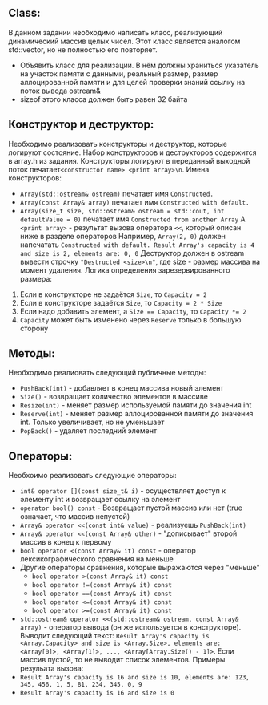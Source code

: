 ## Class:
В данном задании необходимо написать класс, реализующий динамический массив целых чисел. Этот класс является аналогом std::vector, но не полностью его повторяет.
* Объявить класс для реализации. В нём должны храниться указатель на участок памяти с данными, реальный размер, размер аллоцированной памяти и для целей проверки знаний ссылку на поток вывода ostream&
* sizeof этого класса должен быть равен 32 байта

## Конструктор и деструктор:
Необходимо реализовать конструкторы и деструктор, которые логируют состояние. Набор конструкторов и деструкторов содержится в array.h из задания.
Конструкторы логируют в переданный выходной поток печатает`<constructor name> <print array>\n`. Имена конструкторов:
* `Array(std::ostream& ostream)` печатает имя `Constructed.`
* `Array(const Array& array)` печатает имя `Constructed with default.`
* `Array(size_t size, std::ostream& ostream = std::cout, int defaultValue = 0)` печатает имя `Constructed from another Array`
А `<print array>` - результат вызова оператора `<<`, который описан ниже в разделе операторов
Например, `Array(2, 0)` должен напечатать `Constructed with default. Result Array's capacity is 4 and size is 2, elements are: 0, 0`
Деструктор должен в ostream вывести строчку `"Destructed <size>\n"`, где size - размер массива на момент удаления.
Логика определения зарезервированного размера:
1. Если в конструкторе не задаётся `Size`, то `Capacity = 2`
1. Если в конструкторе задаётся `Size`, то `Capacity = 2 * Size`
1. Если надо добавить элемент, а `Size == Capacity`, то `Capacity *= 2`
1. `Capacity` может быть изменено через `Reserve` только в большую сторону

## Методы:
Необходимо реалиовать следующий публичные методы:
* `PushBack(int)` - добавляет в конец массива новый элемент
* `Size()` - возвращает количество элементов в массиве
* `Resize(int)` - меняет размер используемой памяти до значения int
* `Reserve(int)` - меняет размер аллоцированной памяти до значения int. Только увеличивает, но не уменьшает
* `PopBack()` - удаляет последний элемент

## Операторы:
Необхоимо реализовать следующие операторы:
* `int& operator [](const size_t& i)` - осуществляет доступ к элементу int и возвращает ссылку на элемент
* `operator bool() const` - Возвращает пустой массив или нет (true означает, что массив непустой)
* `Array& operator <<(const int& value)` - реализуешь `PushBack(int)`
* `Array& operator <<(const Array& other)` - "дописывает" второй массив в конец к первому
* `bool operator <(const Array& it) const` - оператор лексикографического сравнения на меньше
* Другие операторы сравнения, которые выражаются через "меньше"
  * `bool operator >(const Array& it) const`
  * `bool operator !=(const Array& it) const`
  * `bool operator ==(const Array& it) const`
  * `bool operator <=(const Array& it) const`
  * `bool operator >=(const Array& it) const`
* `std::ostream& operator <<(std::ostream& ostream, const Array& array)` - оператор вывода (он же используется в конструкторе). Выводит следующий текст: `Result Array's capacity is <Array.Capacity> and size is <Array.Size>, elements are: <Array[0]>, <Array[1]>, ..., <Array[Array.Size() - 1]>`. Если массив пустой, то не выводит список элементов.
Примеры резульата вызова:
* `Result Array's capacity is 16 and size is 10, elements are: 123, 345, 456, 1, 5, 81, 234, 345, 0, 9`
* `Result Array's capacity is 16 and size is 0`
